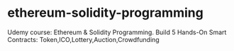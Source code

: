 # ethereum-solidity-programming
Udemy course: Ethereum &amp; Solidity Programming. Build 5 Hands-On Smart Contracts: Token,ICO,Lottery,Auction,Crowdfunding
